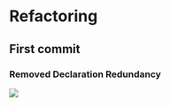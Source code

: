 # Refactoring
<h2>First commit</h2>
<h3>Removed Declaration Redundancy</h3>
<image src="img/1.1.PNG"/>
